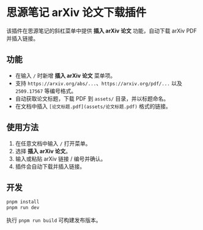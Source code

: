 # 思源笔记 arXiv 论文下载插件

该插件在思源笔记的斜杠菜单中提供 **插入 arXiv 论文** 功能，自动下载 arXiv PDF 并插入链接。

## 功能

- 在输入 `/` 时新增 **插入 arXiv 论文** 菜单项。
- 支持 `https://arxiv.org/abs/...`、`https://arxiv.org/pdf/...` 以及 `2509.17567` 等编号格式。
- 自动获取论文标题，下载 PDF 到 `assets/` 目录，并以标题命名。
- 在文档中插入 `[论文标题.pdf](assets/论文标题.pdf)` 格式的链接。

## 使用方法

1. 在任意文档中输入 `/` 打开菜单。
2. 选择 **插入 arXiv 论文**。
3. 输入或粘贴 arXiv 链接 / 编号并确认。
4. 插件会自动下载并插入链接。

## 开发

```bash
pnpm install
pnpm run dev
```

执行 `pnpm run build` 可构建发布版本。
